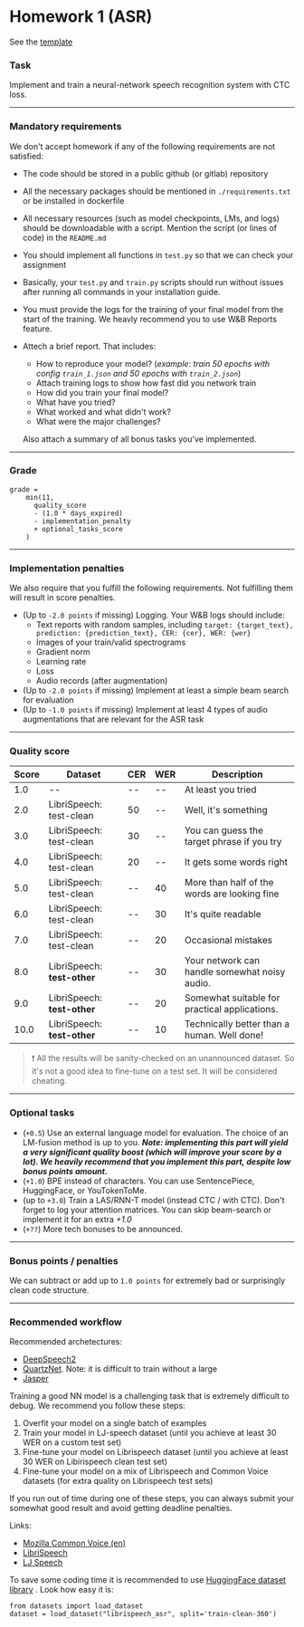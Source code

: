 # Homework 1 (ASR)


See the [template](https://github.com/WrathOfGrapes/asr_project_template/tree/1ea4e12de90ccedfd4fda4693e0b2ae1e220d52d)

### Task

Implement and train a neural-network speech recognition system with CTC loss.


--------------

### Mandatory requirements

We don't accept homework if any of the following requirements are not satisfied:

* The code should be stored in a public github (or gitlab) repository
* All the necessary packages should be mentioned in `./requirements.txt` or be installed in dockerfile
* All necessary resources (such as model checkpoints, LMs, and logs) should be downloadable with a script. Mention the
  script (or lines of code) in the `README.md`
* You should implement all functions in `test.py` so that we can check your assignment
* Basically, your `test.py` and `train.py` scripts should run without issues after running all commands in your
  installation guide.
* You must provide the logs for the training of your final model from the start of the training. We heavly recommend you
  to use W&B Reports feature.
* Attech a brief report. That includes:
    * How to reproduce your model? (_example: train 50 epochs with config `train_1.json` and 50 epochs
      with `train_2.json`_)
    * Attach training logs to show how fast did you network train
    * How did you train your final model?
    * What have you tried?
    * What worked and what didn't work?
    * What were the major challenges?

  Also attach a summary of all bonus tasks you've implemented.

--------------

### Grade

```
grade = 
    min(11, 
      quality_score 
      - (1.0 * days_expired) 
      - implementation_penalty 
      + optional_tasks_score
    )
```

--------------

### Implementation penalties

We also require that you fulfill the following requirements. Not fulfilling them will result in score penalties.

* (Up to `-2.0 points` if missing) Logging. Your W&B logs should include:
    * Text reports with random samples,
      including `target: {target_text}, prediction: {prediction_text}, CER: {cer}, WER: {wer}`
    * Images of your train/valid spectrograms
    * Gradient norm
    * Learning rate
    * Loss
    * Audio records (after augmentation)
* (Up to `-2.0 points` if missing) Implement at least a simple beam search for evaluation
* (Up to `-1.0 points` if missing) Implement at least 4 types of audio augmentations that are relevant for the ASR task

--------------

### Quality score

| Score  | Dataset | CER | WER| Description|
| ------------- | ------------- | ------------- | ------------- | -------------      |
| 1.0 | -- | -- | -- | At least you tried |
| 2.0 | LibriSpeech: test-clean | 50 | -- | Well, it's something |
| 3.0 | LibriSpeech: test-clean | 30 | -- | You can guess the target phrase if you try |
| 4.0 | LibriSpeech: test-clean | 20 | -- | It gets some words right |
| 5.0 | LibriSpeech: test-clean | -- | 40 | More than half of the words are looking fine |
| 6.0 | LibriSpeech: test-clean | -- | 30 | It's quite readable |
| 7.0 | LibriSpeech: test-clean | -- | 20 | Occasional mistakes  |
| 8.0 | LibriSpeech: **test-other** | -- | 30 | Your network can handle somewhat noisy audio. |
| 9.0 | LibriSpeech: **test-other** | -- | 20 | Somewhat suitable for practical applications. |
| 10.0 | LibriSpeech: **test-other** | -- | 10 | Technically better than a human. Well done! |

> ❗ All the results will be sanity-checked on an unannounced dataset. So it's not a good idea to fine-tune on a test set. It will be considered cheating.

--------------

### Optional tasks

* (`+0.5`) Use an external language model for evaluation. The choice of an LM-fusion method is up to you.
  _**Note: implementing this part will yield a very significant quality boost (which will improve your score by a lot).
  We heavily recommend that you implement this part, despite low bonus points amount.**_
* (`+1.0`) BPE instead of characters. You can use SentencePiece, HuggingFace, or YouTokenToMe.
* (up to `+3.0`) Train a LAS/RNN-T model (instead CTC / with CTC). Don't forget to log your attention matrices. You can
  skip beam-search or implement it for an extra *+1.0*
* (`+??`) More tech bonuses to be announced.

--------------

### Bonus points / penalties

We can subtract or add up to `1.0 points` for extremely bad or surprisingly clean code structure.

--------------

### Recommended workflow

Recommended archetectures:

* [DeepSpeech2](http://proceedings.mlr.press/v48/amodei16.pdf)
* [QuartzNet](https://arxiv.org/abs/1910.10261). Note: it is difficult to train without a large
* [Jasper](https://arxiv.org/pdf/1904.03288.pdf)

Training a good NN model is a challenging task that is extremely difficult to debug. We recommend you follow these
steps:

1) Overfit your model on a single batch of examples
2) Train your model in LJ-speech dataset (until you achieve at least 30 WER on a custom test set)
3) Fine-tune your model on Librispeech dataset (until you achieve at least 30 WER on Libirispeech clean test set)
4) Fine-tune your model on a mix of Librispeech and Common Voice datasets (for extra quality on Librispeech test sets)

If you run out of time during one of these steps, you can always submit your somewhat good result and avoid getting
deadline penalties.

Links:

* [Mozilla Common Voice (en)](https://commonvoice.mozilla.org/ru)
* [LibriSpeech](https://www.openslr.org/12)
* [LJ Speech](https://keithito.com/LJ-Speech-Dataset/)

To save some coding time it is recommended to use [HuggingFace dataset library](https://github.com/huggingface/datasets)
. Look how easy it is:

```
from datasets import load_dataset
dataset = load_dataset("librispeech_asr", split='train-clean-360')
```
